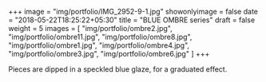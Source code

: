 +++
image = "img/portfolio/IMG_2952-9-1.jpg"
showonlyimage = false
date = "2018-05-22T18:25:22+05:30"
title = "BLUE OMBRE series"
draft = false
weight = 5
images = [ "img/portfolio/ombre2.jpg", "img/portfolio/ombre11.jpg", "img/portfolio/ombre8.jpg", "img/portfolio/ombre1.jpg", "img/portfolio/ombre4.jpg", "img/portfolio/ombre3.jpg", "img/portfolio/ombre6.jpg" ]
+++
<!--more-->

Pieces are dipped in a speckled blue glaze, for a graduated effect.